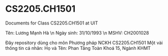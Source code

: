 # CS2205.CH1501
Documents for Class CS2205.CH1501 at UIT

Tên: Lương Mạnh Hà \n
Ngày sinh: 31/10/1993 \n
MSHV: CH2001028

Đây repository dùng cho môn Phương pháp NCKH CS2205.CH1501
Một vài thông tin cá nhân:
Họ và Tên: Phan Tăng Toàn
Khoá 15, Ngành KHMT
